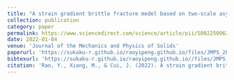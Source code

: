 ```yaml
---
title: "A strain gradient brittle fracture model based on two-scale asymptotic analysis"
collection: publication
category: paper
permalink: https://www.sciencedirect.com/science/article/pii/S0022509621003550
date: 2022-01-04
venue: 'Journal of the Mechanics and Physics of Solids'
paperurl: 'https://sukaku-r.github.io/raoyipeng.github.io/files/JMPS_2022.pdf'
bibtexurl: 'https://sukaku-r.github.io/raoyipeng.github.io//files/JMPS_2022_reference.bib'
citation: 'Rao, Y., Xiang, M., & Cui, J. (2022). A strain gradient brittle fracture model based on two-scale asymptotic analysis. Journal of the Mechanics and Physics of Solids, 159, 104752.'
---
```

